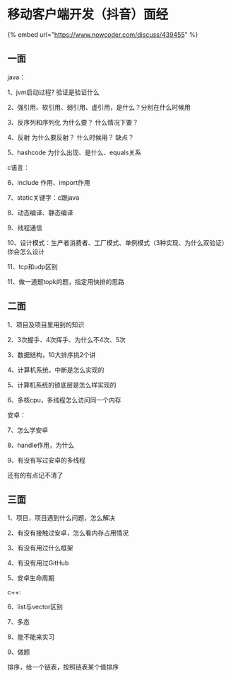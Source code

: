 # 移动客户端开发（抖音）面经

{% embed url="https://www.nowcoder.com/discuss/439455" %}



## 一面

java：

1、jvm启动过程? 验证是验证什么



2、强引用、软引用、弱引用、虚引用，是什么？分别在什么时候用



3、反序列和序列化 为什么要？ 什么情况下要？



4、反射 为什么要反射？ 什么时候用？ 缺点？



5、hashcode 为什么出现、是什么、equals关系

c语言：

6、include 作用、import作用



7、static关键字：c跟java



8、动态编译、静态编译



9、线程通信



10、设计模式：生产者消费者、工厂模式、单例模式（3种实现、为什么双验证）你会怎么设计

11、tcp和udp区别



11、做一道题topk的题，指定用快排的思路



## 二面



1、项目及项目里用到的知识

2、3次握手、4次挥手、为什么不4次、5次

3、数据结构，10大排序挑2个讲

4、计算机系统，中断是怎么实现的

5、计算机系统的锁底层是怎么样实现的

6、多核cpu，多线程怎么访问同一个内存

安卓：

7、怎么学安卓

8、handle作用，为什么

9、有没有写过安卓的多线程

还有的有点记不清了



## 三面



1、项目，项目遇到什么问题，怎么解决

2、有没有接触过安卓，怎么看内存占用情况

3、有没有用过什么框架

4、有没有用过GitHub

5、安卓生命周期

c++:

6、list与vector区别

7、多态

8、能不能来实习

9、做题

排序，给一个链表，按照链表某个值排序
